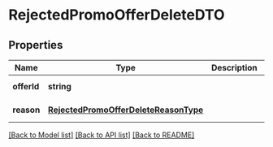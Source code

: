 # RejectedPromoOfferDeleteDTO

## Properties
Name | Type | Description | Notes
------------ | ------------- | ------------- | -------------
**offerId** | **string** |  | [default to null]
**reason** | [**RejectedPromoOfferDeleteReasonType**](RejectedPromoOfferDeleteReasonType.md) |  | [default to null]

[[Back to Model list]](../README.md#documentation-for-models) [[Back to API list]](../README.md#documentation-for-api-endpoints) [[Back to README]](../README.md)


